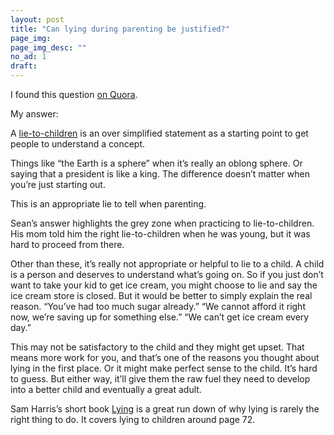 ```yaml
---
layout: post
title: "Can lying during parenting be justified?"
page_img: 
page_img_desc: ""
no_ad: 1
draft: 
---
```


I found this question <a href="https://www.quora.com/Can-lying-during-parenting-be-justified">on Quora</a>.

My answer: 

A <a href="https://en.wikipedia.org/wiki/Lie-to-children">lie-to-children</a> is an over simplified statement as a starting point to get people to understand a concept.

Things like “the Earth is a sphere” when it’s really an oblong sphere. Or saying that a president is like a king. The difference doesn’t matter when you’re just starting out.

This is an appropriate lie to tell when parenting.

Sean’s answer highlights the grey zone when practicing to lie-to-children. His mom told him the right lie-to-children when he was young, but it was hard to proceed from there.

Other than these, it’s really not appropriate or helpful to lie to a child. A child is a person and deserves to understand what’s going on. So if you just don’t want to take your kid to get ice cream, you might choose to lie and say the ice cream store is closed. But it would be better to simply explain the real reason. “You’ve had too much sugar already.” “We cannot afford it right now, we’re saving up for something else.” “We can’t get ice cream every day.”

This may not be satisfactory to the child and they might get upset. That means more work for you, and that’s one of the reasons you thought about lying in the first place. Or it might make perfect sense to the child. It’s hard to guess. But either way, it’ll give them the raw fuel they need to develop into a better child and eventually a great adult.

Sam Harris’s short book <a href="http://www.amazon.com/Lying-Sam-Harris-ebook/dp/B00G1SRB6Q/ref=tmm_kin_swatch_0?tag=dankuck-20">Lying</a> is a great run down of why lying is rarely the right thing to do. It covers lying to children around page 72.